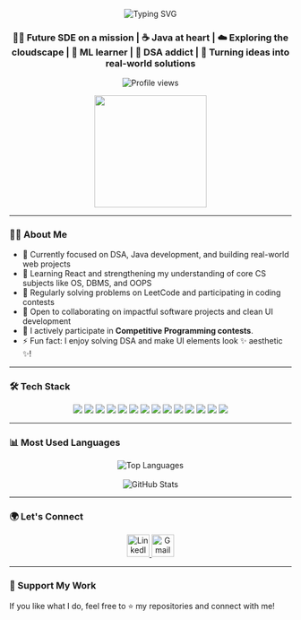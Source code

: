 <p align="center">
<img 
  src="https://readme-typing-svg.herokuapp.com?font=Fira+Code&size=22&pause=1000&center=true&vCenter=true&width=435&lines=Hey!👋+I'm+Riddhi+Deogade" 
  alt="Typing SVG" 
/>
  </p>
<h3 align="center">👩‍💻 Future SDE on a mission | ☕ Java at heart | ☁️ Exploring the cloudscape | 🤖 ML learner | 🧩 DSA addict | 🚀 Turning ideas into real-world solutions</h3>
<p align="center">
  <img src="https://komarev.com/ghpvc/?username=RiddhiDeogade&label=Profile%20views&color=6b5b95&style=for-the-badge" alt="Profile views" />
</p>

<p align="center">
<!-- <img 
  src="https://readme-typing-svg.herokuapp.com?font=Fira+Code&size=22&pause=1000&center=true&vCenter=true&width=435&lines=Java+Developer;Always+learning+something+new+%F0%9F%92%AA;Competitive+Programmer;Problem+Solver" 
  alt="Typing SVG" 
/> -->

</p>
<p align="center">
  <img src="https://media.giphy.com/media/L8K62iTDkzGX6/giphy.gif" width="200"/>
</p>
<!-- <p align="center">
  <img src="https://media.giphy.com/media/26tn33aiTi1jkl6H6/giphy.gif" width="200"/>
</p>
 -->

---

### 👩‍💻 About Me

- 📌 Currently focused on DSA, Java development, and building real-world web projects
- 🚧 Learning React and strengthening my understanding of core CS subjects like OS, DBMS, and OOPS
- 🧠 Regularly solving problems on LeetCode and participating in coding contests
- 🤝 Open to collaborating on impactful software projects and clean UI development
- 🚀 I actively participate in **Competitive Programming contests**.
- ⚡ Fun fact: I enjoy solving DSA and make UI elements look ✨ aesthetic ✨!

---

### 🛠️ Tech Stack
<p align="center">
  <img src="https://img.shields.io/badge/C-%2300599C.svg?style=for-the-badge&logo=c&logoColor=white" />
  <img src="https://img.shields.io/badge/Java-%23ED8B00.svg?style=for-the-badge&logo=java&logoColor=white" />
  <img src="https://img.shields.io/badge/Python-3670A0?style=for-the-badge&logo=python&logoColor=ffdd54" />
  <img src="https://img.shields.io/badge/JavaScript-%23323330.svg?style=for-the-badge&logo=javascript&logoColor=%23F7DF1E" />
  <img src="https://img.shields.io/badge/HTML-%23E34F26.svg?style=for-the-badge&logo=html5&logoColor=white" />
  <img src="https://img.shields.io/badge/CSS-%231572B6.svg?style=for-the-badge&logo=css3&logoColor=white" />
  <img src="https://img.shields.io/badge/React-%2320232a.svg?style=for-the-badge&logo=react&logoColor=%2361DAFB" />
  <img src="https://img.shields.io/badge/SpringBoot-%236DB33F.svg?style=for-the-badge&logo=springboot&logoColor=white" />
  <img src="https://img.shields.io/badge/MySQL-4479A1.svg?style=for-the-badge&logo=mysql&logoColor=white" />
  <img src="https://img.shields.io/badge/MachineLearning-%23F7931E.svg?style=for-the-badge&logo=scikit-learn&logoColor=white" />
  <img src="https://img.shields.io/badge/Git-%23F05033.svg?style=for-the-badge&logo=git&logoColor=white" />
  <img src="https://img.shields.io/badge/Maven-%23C71A36.svg?style=for-the-badge&logo=apachemaven&logoColor=white" />
  <img src="https://img.shields.io/badge/VSCode-%23007ACC.svg?style=for-the-badge&logo=visual-studio-code&logoColor=white" />
  <img src="https://img.shields.io/badge/IntelliJ-%23000000.svg?style=for-the-badge&logo=intellijidea&logoColor=white" />
</p>



---

### 📊 Most Used Languages

<p align="center">
  <img src="https://github-readme-stats.vercel.app/api/top-langs?username=RiddhiDeogade&layout=compact&theme=tokyonight" alt="Top Languages" />
<br><br>
  <img src="https://github-readme-stats.vercel.app/api?username=RiddhiDeogade&show_icons=true&theme=tokyonight" alt="GitHub Stats" />
</p>

---

### 🌍 Let's Connect

<p align="center">
  <a href="https://www.linkedin.com/in/riddhi-deogade-02912b278/" target="blank">
    <img src="https://skillicons.dev/icons?i=linkedin" alt="LinkedIn" height="40" />
  </a>
  <a href="mailto:deogaderiddhi@gmail.com">
    <img src="https://skillicons.dev/icons?i=gmail" alt="Gmail" height="40" />
  </a>
  
</p>

---

### 🙏 Support My Work

If you like what I do, feel free to ⭐ my repositories and connect with me!


